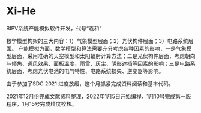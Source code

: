 # Xi-He
BIPV系统产能模拟软件开发，代号“羲和”

数学模型构架的三大内容：1）气象模型层面；2）光伏构件层面；3）电路系统层面。
产能模拟方面，数学模型和算法需要充分考虑各种因素的影响，一是气象模型层面，采用准确的天空模型和太阳辐射计算方法；二是光伏构件层面，考虑朝向与倾角、通风效果、面板温度、雨雪、灰尘、阴影遮挡等因素的影响；三是电路系统层面，考虑光伏电池的电气特性、电路系统损失、逆变器等影响。

由于参加了SDC 2021 进度放缓，这个月抓紧完成资料阅读和基本代码。

2021年12月份完成文献资料整理，2022年1月5日开始编程，1月10号完成第一版程序，1月15号完成精度校核。
